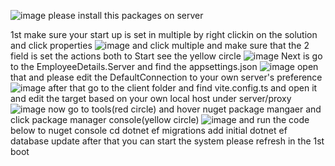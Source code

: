 ![image](https://github.com/user-attachments/assets/a1008f93-f486-4bea-b634-cc44330ed514)
please install this packages on server


1st make sure your start up is set in multiple by right clickin on the solution and click properties
![image](https://github.com/user-attachments/assets/b251f65a-bc87-4e11-b88b-df124639ee02)
and click multiple and make sure that the 2 field is set the actions both to Start see the yellow circle 
![image](https://github.com/user-attachments/assets/69ddf579-8512-4174-afa1-060bc268f9c6)
Next is go to the EmployeeDetails.Server and find the appsettings.json 
![image](https://github.com/user-attachments/assets/836832da-788e-4b4d-8f64-089469e91985)
open that and please edit the DefaultConnection to your own server's preference 
![image](https://github.com/user-attachments/assets/e84fef89-e979-4467-acfe-96fc494d333c)
after that go to the client folder and find vite.config.ts and open it and edit the target based on your own local host under server/proxy
![image](https://github.com/user-attachments/assets/c1e9a876-7a6c-44e4-af4b-4aa10af935bf)
now go to tools(red circle) and hover nuget package mangaer and click package manager console(yellow circle)
![image](https://github.com/user-attachments/assets/5c8eeb31-e14f-4e4d-a832-10cf9f9bc01b)
and run the code below to nuget console
cd <server folder location>
dotnet ef migrations add initial
dotnet ef database update
after that you can start the system please refresh in the 1st boot
